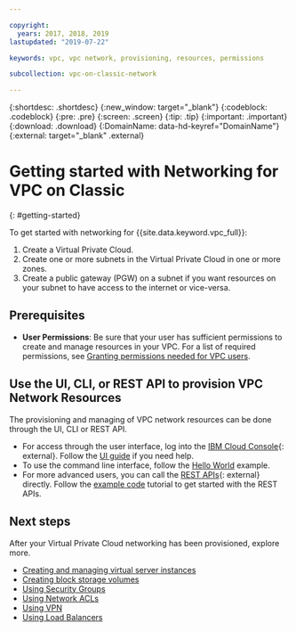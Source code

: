 ```yaml
---

copyright:
  years: 2017, 2018, 2019
lastupdated: "2019-07-22"

keywords: vpc, vpc network, provisioning, resources, permissions

subcollection: vpc-on-classic-network

---
```


{:shortdesc: .shortdesc}
{:new_window: target="_blank"}
{:codeblock: .codeblock}
{:pre: .pre}
{:screen: .screen}
{:tip: .tip}
{:important: .important}
{:download: .download}
{:DomainName: data-hd-keyref="DomainName"}
{:external: target="_blank" .external}

# Getting started with Networking for VPC on Classic
{: #getting-started}

To get started with networking for {{site.data.keyword.vpc_full}}:

1. Create a Virtual Private Cloud.
2. Create one or more subnets in the Virtual Private Cloud in one or more zones.
3. Create a public gateway (PGW) on a subnet if you want resources on your subnet to have access to the internet or vice-versa.

## Prerequisites

 * **User Permissions**: Be sure that your user has sufficient permissions to create and manage resources in your VPC. For a list of required permissions, see [Granting permissions needed for VPC users](/docs/vpc-on-classic?topic=vpc-on-classic-managing-user-permissions-for-vpc-resources).

## Use the UI, CLI, or REST API to provision VPC Network Resources

The provisioning and managing of VPC network resources can be done through the UI, CLI or REST API.

* For access through the user interface, log into the [IBM Cloud Console](https://{DomainName}/vpc){: external}. Follow the [UI guide](/docs/vpc-on-classic?topic=vpc-on-classic-creating-a-vpc-using-the-ibm-cloud-console) if you need help.
* To use the command line interface, follow the [Hello World](/docs/vpc-on-classic?topic=vpc-on-classic-creating-a-vpc-using-the-ibm-cloud-cli) example.
* For more advanced users, you can call the [REST APIs](https://{DomainName}/apidocs/vpc-on-classic){: external} directly. Follow the [example code](/docs/vpc-on-classic?topic=vpc-on-classic-creating-a-vpc-using-the-rest-apis) tutorial to get started with the REST APIs.

## Next steps

After your Virtual Private Cloud networking has been provisioned, explore more.

* [Creating and managing virtual server instances](/docs/vpc-on-classic?topic=vpc-on-classic-creating-and-managing-virtual-server-instances)
* [Creating block storage volumes](/docs/vpc-on-classic-block-storage?topic=vpc-on-classic-block-storage-creating-block-storage)
* [Using Security Groups](/docs/vpc-on-classic-network?topic=vpc-on-classic-network-setting-up-security-groups-using-the-cli)
* [Using Network ACLs](/docs/vpc-on-classic-network?topic=vpc-on-classic-network-setting-up-network-acls)
* [Using VPN](/docs/vpc-on-classic-network?topic=vpc-on-classic-network---using-vpn-with-your-vpc)
* [Using Load Balancers](/docs/vpc-on-classic-network?topic=vpc-on-classic-network---using-load-balancers-in-ibm-cloud-vpc)
